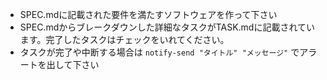 * SPEC.mdに記載された要件を満たすソフトウェアを作って下さい
* SPEC.mdからブレークダウンした詳細なタスクがTASK.mdに記載されています。完了したタスクはチェックをいれてください。
* タスクが完了や中断する場合は `notify-send "タイトル" "メッセージ"` でアラートを出して下さい
